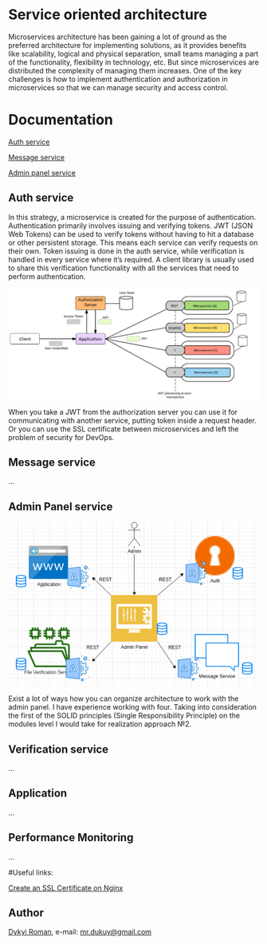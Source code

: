 Service oriented architecture
=======
Microservices architecture has been gaining a lot of ground as the preferred architecture for implementing solutions, as it provides benefits like scalability, logical and physical separation, small teams managing a part of the functionality, flexibility in technology, etc. 
But since microservices are distributed the complexity of managing them increases.
One of the key challenges is how to implement authentication and authorization in microservices so that we can manage security and access control.

# Documentation

[Auth service](auth/README.md)

[Message service](message/README.md)

[Admin panel service](adminpanel/README.md)

## Auth service

In this strategy, a microservice is created for the purpose of authentication. Authentication primarily involves issuing and verifying tokens. 
JWT (JSON Web Tokens) can be used to verify tokens without having to hit a database or other persistent storage. 
This means each service can verify requests on their own. Token issuing is done in the auth service, while verification is handled in every service where it’s required. 
A client library is usually used to share this verification functionality with all the services that need to perform authentication. 

![image](base.png)

When you take a JWT from the authorization server you can use it for communicating with another service, putting token inside a request header. Or you can use the SSL certificate between microservices and left the problem of security for DevOps.

## Message service

...

## Admin Panel service

![image](adminpanel/docs/adminflow2.png)

Exist a lot of ways how you can organize architecture to work with the admin panel.
I have experience working with four. Taking into consideration the first of the SOLID principles (Single Responsibility Principle) on the modules level I would take for realization approach №2.

## Verification service 
   
...

## Application

...   

## Performance Monitoring

...

#Useful links:

[Create an SSL Certificate on Nginx](https://www.digitalocean.com/community/tutorials/how-to-create-an-ssl-certificate-on-nginx-for-ubuntu-14-04)
    
## Author
[Dykyi Roman](https://www.linkedin.com/in/roman-dykyi-43428543/), e-mail: [mr.dukuy@gmail.com](mailto:mr.dukuy@gmail.com)

